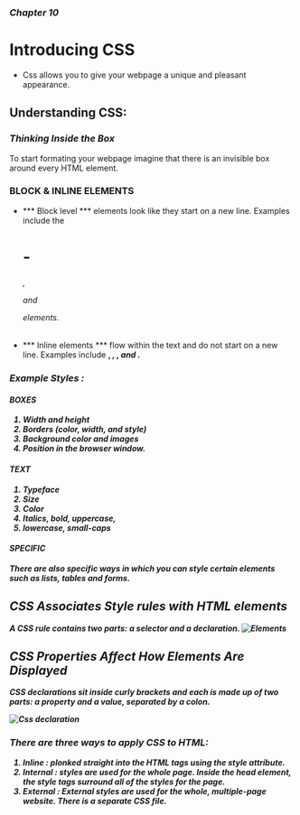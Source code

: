 ### ***Chapter 10***
# Introducing CSS

* Css allows you to give your webpage a unique and pleasant appearance. 

## Understanding CSS:
### ***Thinking Inside the Box*** 
To start formating your webpage imagine that there is an invisible box around every HTML element.

### BLOCK & INLINE ELEMENTS
* *** Block level *** elements look like they start on a new line.
Examples include the <h1>-<h6>, <p> and <div> elements.
* *** Inline elements *** flow within the text and do not start on a new
line. Examples include <b>, <i>, <img>, <em> and <span>.

### Example Styles : 

#### BOXES
1. Width and height
1. Borders (color, width, and style)
1. Background color and images
1. Position in the browser window.

#### TEXT 

1. Typeface
1. Size
1. Color
1. Italics, bold, uppercase,
1. lowercase, small-caps

#### SPECIFIC
There are also specific ways in which you can style certain elements such as lists, tables and forms.

## CSS Associates Style rules with HTML elements

A CSS rule contains two parts: a *selector* and a *declaration*.
![Elements](https://drive.google.com/file/d/1UJWNMx4bw7xtpKKn7JUIR36ncvYdqhAg/view?usp=sharing)


## CSS Properties Affect How Elements Are Displayed

CSS declarations sit inside curly brackets and each is made up of two parts: a *property* and a *value*, separated by a colon. 

![Css declaration](https://drive.google.com/file/d/1ni3OfrlXIHUq9wUu-xViF1NdaQEkXixj/view?usp=sharing)

### There are three ways to apply CSS to HTML:
1. **Inline** : plonked straight into the HTML tags using the style attribute.
2. **Internal** : styles are used for the whole page. Inside the head element, the *style* tags surround all of the styles for the page. 
3. **External** : External styles are used for the whole, multiple-page website. There is a *separate CSS file*.

